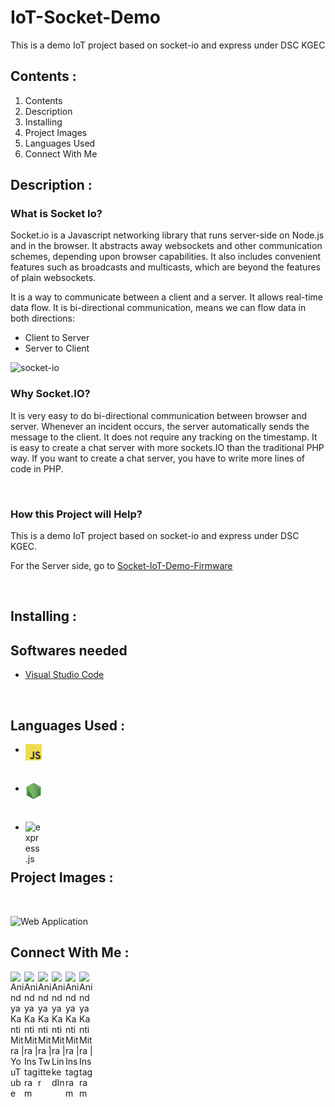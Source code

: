 # <b>IoT-Socket-Demo</b>
This is a demo IoT project based on socket-io and express under DSC KGEC 

## <b>Contents :</b>
1. Contents
2. Description
3. Installing
4. Project Images
5. Languages Used
6. Connect With Me

## <b>Description :</b>


### <b>What is Socket Io?</b>

Socket.io is a Javascript networking library that runs server-side on Node.js and in the browser. It abstracts away websockets and other communication schemes, depending upon browser capabilities. It also includes convenient features such as broadcasts and multicasts, which are beyond the features of plain websockets.

It is a way to communicate between a client and a server. It allows real-time data flow. It is bi-directional communication, means we can flow data in both directions:
- Client to Server
- Server to Client

![socket-io](https://user-images.githubusercontent.com/72512900/146024800-e23a1b5d-23f9-4586-9b4b-25e4c1e633a0.png)


### <b>Why Socket.IO?</b>

It is very easy to do bi-directional communication between browser and server. Whenever an incident occurs, the server automatically sends the message to the client. It does not require any tracking on the timestamp.
It is easy to create a chat server with more sockets.IO than the traditional PHP way. If you want to create a chat server, you have to write more lines of code in PHP.

<br>

### <b>How this Project will Help?</b>

This is a demo IoT project based on socket-io and express under DSC KGEC.

For the Server side, go to [Socket-IoT-Demo-Firmware](https://github.com/DSCKGEC/IoT-Socket-Demo-Firmware)

<br>

## <b>Installing :</b>

## Softwares needed

- [Visual Studio Code](https://code.visualstudio.com/)

<br>

## <b>Languages Used : </b>

-  [<img align="left" alt="JavaScript" width="26px" src="https://raw.githubusercontent.com/github/explore/80688e429a7d4ef2fca1e82350fe8e3517d3494d/topics/javascript/javascript.png" />]()
<br>

-  [<img align="left" alt="Node.js" width="26px" src="https://raw.githubusercontent.com/github/explore/80688e429a7d4ef2fca1e82350fe8e3517d3494d/topics/nodejs/nodejs.png" />]() 
<br>

-  [<img align="left" alt="express.js" width="26px" src="https://user-images.githubusercontent.com/72512900/146031683-39224f71-3047-4fa1-a704-8cbd68744c35.jpeg" />]()

<br>

## <b>Project Images : </b>
<br>

![Web Application](https://user-images.githubusercontent.com/72512900/146120304-ed67a209-0988-408f-8ed3-e07e4e52f96b.jpeg)


## <b>Connect With Me : </b>

[<img align="left" alt="Anindya Kanti Mitra | YouTube" width="22px" src="https://cdn.jsdelivr.net/npm/simple-icons@v3/icons/youtube.svg" />](https://www.youtube.com/)
[<img align="left" alt="Anindya Kanti Mitra | Instagram" width="22px" src="https://cdn.jsdelivr.net/npm/simple-icons@v3/icons/facebook.svg" />](https://www.facebook.com/)
[<img align="left" alt="Anindya Kanti Mitra | Twitter" width="22px" src="https://cdn.jsdelivr.net/npm/simple-icons@v3/icons/twitter.svg" />](https://twitter.com/?lang=en-in)
[<img align="left" alt="Anindya Kanti Mitra | LinkedIn" width="22px" src="https://cdn.jsdelivr.net/npm/simple-icons@v3/icons/linkedin.svg" />](https://www.linkedin.com/feed/)
[<img align="left" alt="Anindya Kanti Mitra | Instagram" width="22px" src="https://cdn.jsdelivr.net/npm/simple-icons@v3/icons/instagram.svg" />](https://www.instagram.com/?hl=en)
[<img align="left" alt="Anindya Kanti Mitra | Instagram" width="22px" src="https://cdn.jsdelivr.net/npm/simple-icons@v3/icons/github.svg" />](https://www.github.com/)




